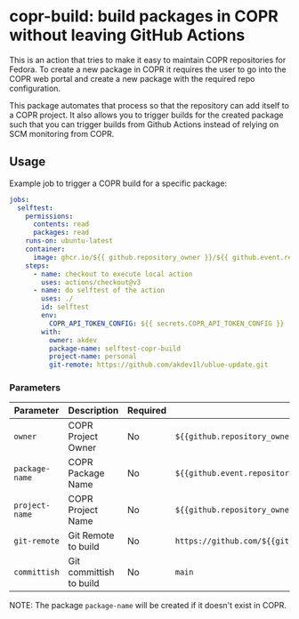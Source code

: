 # copr-build: build packages in COPR without leaving GitHub Actions

This is an action that tries to make it easy to maintain COPR repositories for Fedora.
To create a new package in COPR it requires the user to go into the COPR web portal and create a new package
with the required repo configuration.

This package automates that process so that the repository can add itself to a COPR project. It also allows you
to trigger builds for the created package such that you can trigger builds from Github Actions instead of relying on
SCM monitoring from COPR.

## Usage

Example job to trigger a COPR build for a specific package:

```yaml
jobs:
  selftest:
    permissions:
      contents: read
      packages: read
    runs-on: ubuntu-latest
    container:
      image: ghcr.io/${{ github.repository_owner }}/${{ github.event.repository.name }}/copr-build:latest
    steps:
      - name: checkout to execute local action
        uses: actions/checkout@v3
      - name: do selftest of the action
        uses: ./
        id: selftest
        env:
          COPR_API_TOKEN_CONFIG: ${{ secrets.COPR_API_TOKEN_CONFIG }}
        with:
          owner: akdev
          package-name: selftest-copr-build
          project-name: personal
          git-remote: https://github.com/akdev1l/ublue-update.git
```

### Parameters

|Parameter|Description|Required|Default|
|---------|-----------|--------|-------|
|`owner`|COPR Project Owner|No|`${{github.repository_owner}}`|
|`package-name`|COPR Package Name|No|`${{github.event.repository.name}}`|
|`project-name`|COPR Project Name|No|`${{github.repository_owner}}`|
|`git-remote`|Git Remote to build|No|`https://github.com/${{github.repository_owner}}/${{github.event.repository.name}}`|
|`committish`|Git committish to build|No|`main`|

NOTE: The package `package-name` will be created if it doesn't exist in COPR.
